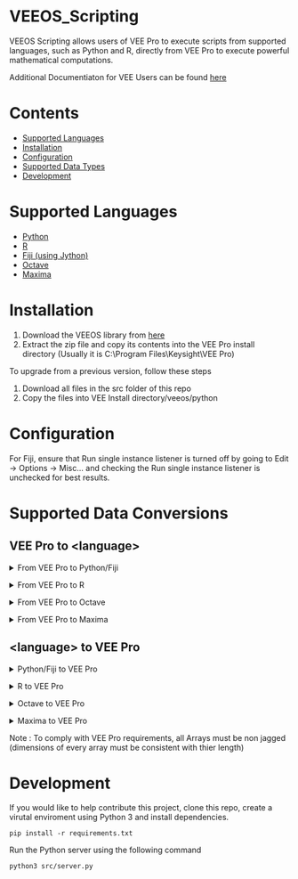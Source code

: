 # VEEOS_Scripting
VEEOS Scripting allows users of VEE Pro to execute scripts from supported languages, such as Python and R, directly from VEE Pro to execute powerful mathematical computations. 

Additional Documentiaton for VEE Users can be found [here](https://www.veeos.org/library/R2/scriptLib.htm)


# Contents
 * [Supported Languages](#supported-languages)
 * [Installation](#installation)
 * [Configuration](#configuration)
 * [Supported Data Types](#data-conversions)
 * [Development](#development)

 # Supported Languages
  
 * [Python](https://www.python.org/)
 * [R](https://www.r-project.org/)
 * [Fiji (using Jython)](https://imagej.net/software/fiji/)
 * [Octave](https://www.gnu.org/software/octave/)
 * [Maxima](https://maxima.sourceforge.io/)
 # Installation
 

 1. Download the VEEOS library from [here](https://veeos.org/)
 2. Extract the zip file and copy its contents into the VEE Pro install directory (Usually it is C:\Program Files\Keysight\VEE Pro)

 To upgrade from a previous version, follow these steps
 1. Download all files in the src folder of this repo 
 2. Copy the files into VEE Install directory/veeos/python

# Configuration

For Fiji, ensure that Run single instance listener is turned off by going to Edit -> Options -> Misc... and checking the Run single instance listener is unchecked for best results.


# Supported Data Conversions

## VEE Pro to \<language>

<details>
<summary> From VEE Pro to Python/Fiji </summary>
<pre>
Boolean -> bool
Text -> str
UInt8 -> int
UInt16 -> int
Int16 -> int
Int32 -> int
Int64 -> int
Real32 -> float
Real64 -> float
Complex -> complex
PComplex -> complex
Boolean Array-> List
Text Array -> List
UInt8 Array -> List
UInt16 Array -> List
Int16 Array -> List
Int32 Array -> List
Int64 Array -> List
Real32 Array -> List
Real64 Array -> List
Complex Array -> List
PComplex Array -> List
</pre>
</details>
<p>
<details>
<summary> From VEE Pro to R </summary>
<pre>
Boolean Array-> Logical Array
Text Array -> Character Array
UInt8 Array -> Integer Array
UInt16 Array -> Integer Array
Int16 Array -> Integer Array
Int32 Array -> Integer Array
Int64 Array -> Integer Array
Real32 Array -> Numeric Array
Real64 Array -> Numeric Array
Complex Array -> Complex Array
PComplex Array -> Complex Array
</pre>
</details>
<p>

<details>
<summary> From VEE Pro to Octave </summary>
<pre>
Boolean -> logical
Text -> dq_string
UInt8 -> int64
UInt16 -> int64
Int16 -> int64
Int32 -> int64
Int64 -> int64
Real32 -> double
Real64 -> double
Complex -> double complex scalar
PComplex -> double complex scalar
Boolean Array-> bool matrix
Text Array -> Cell array of strings
UInt8 Array -> int64 matrix
UInt16 Array -> int64 matrix
Int16 Array -> int64 matrix
Int32 Array -> int64 matrix
Int64 Array -> int64 matrix
Real32 Array -> double matrix
Real64 Array -> double matrix
Complex Array -> complex matrix
PComplex Array -> complex matrix
</pre>
</details>
<p>
<details>
<summary> From VEE Pro to Maxima </summary>
<pre>
Boolean -> number
Text -> string
UInt8 -> number
UInt16 -> number
Int16 -> number
Int32 -> number
Int64 -> number
Real32 -> number
Real64 -> number
Complex -> complex scalar number
PComplex -> complex scalar number
Boolean Array-> bool array
Text Array -> string array
UInt8 Array -> number array
UInt16 Array -> number array
Int16 Array -> number array
Int32 Array -> number array
Int64 Array -> number array
Real32 Array -> number array
Real64 Array -> number array
Complex Array -> complex array
PComplex Array -> complex array
</pre>
</details>
<p>

## \<language> to VEE Pro

<details>
<summary> Python/Fiji to VEE Pro </summary>
<pre>
bool -> Boolean
str -> Text
int -> Int32
int -> Real64 if integer value is over 32 bits
float -> Real64
complex -> Complex
bool List-> Boolean Array
int List -> Int32 Array
int List -> Real64 Array if one value in List is over 32 bits
str list -> Text Array
float List -> Real64 Array
complex List -> Complex Array 
</pre>
</details>
<p>

<details>
<summary> R to VEE Pro </summary>
<pre>
bool Array-> Boolean Array
int Array -> Int32 Array
int Array -> Real64 Array if one value in List is over 32 bits
str Array -> Text Array
float Array -> Real64 Array
complex Array -> Complex Array 
</pre>
</details>

<p>
<details>
<summary> Octave to VEE Pro </summary>
<pre>
logical -> Boolean
dq_string/sq_string -> Text
(u)int(8/16/32/64) -> Int32
(u)int(8/16/32/64) -> Real64 if value is over 32 bits
double -> Real64
single -> Real64
(int or double/single) complex -> Complex
bool matrix-> Boolean Array
int matrix -> Int32 Array
int matrix -> Real64 Array if one value in List is over 32 bits
dq_string/sq_string Cell Array -> Text Array
double matrix -> Real64 Array
single matrix -> Real64 Array
(int or double/single) complex matrix -> Complex Array 
</pre>
</details>
<p>
<details>
<summary> Maxima to VEE Pro </summary>
<pre>
returns a variable called returnToVEE, which is a text array of the output of all commands in Maxima. 
</pre>
</details>
<p>
Note : To comply with VEE Pro requirements, all Arrays must be non jagged (dimensions of every array must be consistent with thier length)

# Development

If you would like to help contribute this project, clone this repo, create a virutal enviroment using Python 3 and install dependencies.

```
pip install -r requirements.txt
```

Run the Python server using the following command

```
python3 src/server.py
```
